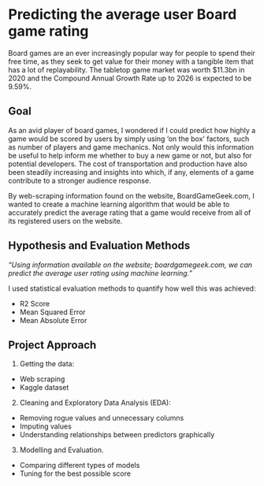 # Predicting the average user Board game rating


Board games are an ever increasingly popular way for people to spend their free time, as they seek to get value for their money with a tangible item that has a lot of replayability. The tabletop game market was worth $11.3bn in 2020 and the Compound Annual Growth Rate up to 2026 is expected to be 9.59%.

## Goal

As an avid player of board games, I wondered if I could predict how highly a game would be scored by users by simply using ‘on the box’ factors, such as number of players and game mechanics. Not only would this information be useful to help inform me whether to buy a new game or not, but also for potential developers. The cost of transportation and production have also been steadily increasing and insights into which, if any, elements of a game contribute to a stronger audience response.

By web-scraping information found on the website, BoardGameGeek.com, I wanted to create a machine learning algorithm that would be able to accurately predict the average rating that a game would receive from all of its registered users on the website. 

## Hypothesis and Evaluation Methods

_“Using information available on the website; boardgamegeek.com, we can predict the average user rating using machine learning.”_

I used statistical evaluation methods to quantify how well this was achieved: 
- R2 Score
- Mean Squared Error
- Mean Absolute Error

## Project Approach

1. Getting the data:
- Web scraping
- Kaggle dataset

2. Cleaning and Exploratory Data Analysis (EDA):
- Removing rogue values and unnecessary columns
- Imputing values
- Understanding relationships between predictors graphically

3. Modelling and Evaluation.
- Comparing different types of models
- Tuning for the best possible score
